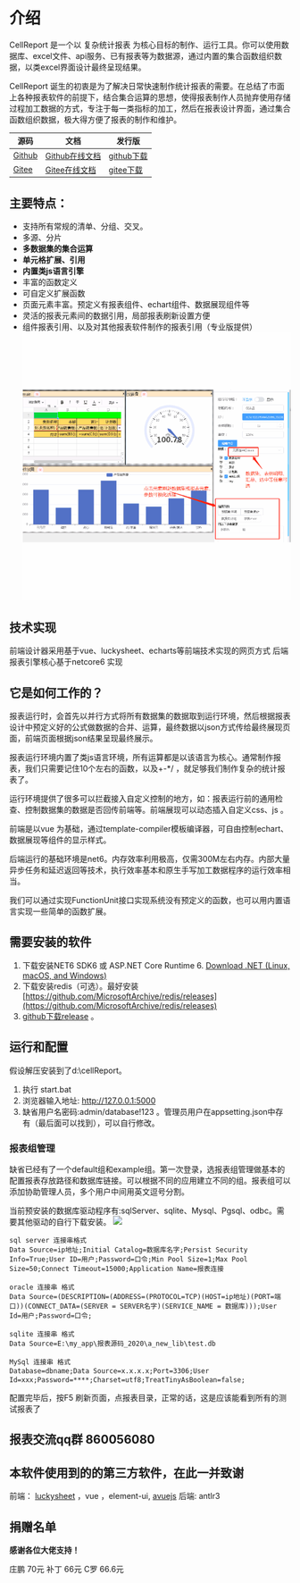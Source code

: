 # 介绍

CellReport 是一个以 复杂统计报表 为核心目标的制作、运行工具。你可以使用数据库、excel文件、api服务、已有报表等为数据源，通过内置的集合函数组织数据，以类excel界面设计最终呈现结果。

CellReport 诞生的初衷是为了解决日常快速制作统计报表的需要。在总结了市面上各种报表软件的前提下，结合集合运算的思想，使得报表制作人员抛弃使用存储过程加工数据的方式，专注于每一类指标的加工，然后在报表设计界面，通过集合函数组织数据，极大得方便了报表的制作和维护。

 | 源码 | 文档 | 发行版 |
 | ------ | -------- | ------ |
 | [Github](https://github.com/noneday/CellReport)| [Github在线文档](https://noneday.github.io/CellReport) | [github下载](https://gitee.com/NoneDay/CellReport/releases/)  |
 | [Gitee](https://gitee.com/noneday/CellReport)| [Gitee在线文档](https://noneday.gitee.io/CellReport) | [gitee下载](https://gitee.com/NoneDay/CellReport/releases/)  |
 


## 主要特点：
- 支持所有常规的清单、分组、交叉。
- 多源、分片
- **多数据集的集合运算**
- **单元格扩展、引用**
- **内置类js语言引擎**
- 丰富的函数定义
- 可自定义扩展函数
- 页面元素丰富。预定义有报表组件、echart组件、数据展现组件等
- 灵活的报表元素间的数据引用，局部报表刷新设置方便
- 组件报表引用、以及对其他报表软件制作的报表引用（专业版提供）
![](./img/1640587117162.gif)

 
## 技术实现
前端设计器采用基于vue、luckysheet、echarts等前端技术实现的网页方式
后端报表引擎核心基于netcore6 实现

## 它是如何工作的？

报表运行时，会首先以并行方式将所有数据集的数据取到运行环境，然后根据报表设计中预定义好的公式做数据的合并、运算，最终数据以json方式传给最终展现页面，前端页面根据json结果呈现最终展示。

报表运行环境内置了类js语言环境，所有运算都是以该语言为核心。通常制作报表，我们只需要记住10个左右的函数，以及+-*/ ，就足够我们制作复杂的统计报表了。

运行环境提供了很多可以拦截接入自定义控制的地方，如：报表运行前的通用检查、控制数据集的数据是否回传前端等。前端展现可以动态插入自定义css、js 。

前端是以vue 为基础，通过template-compiler模板编译器，可自由控制echart、数据展现等组件的显示样式。

后端运行的基础环境是net6。内存效率利用极高，仅需300M左右内存。内部大量异步任务和延迟返回等技术，执行效率基本和原生手写加工数据程序的运行效率相当。

我们可以通过实现FunctionUnit接口实现系统没有预定义的函数，也可以用内置语言实现一些简单的函数扩展。

## 需要安装的软件
1. 下载安装NET6 SDK6 或 ASP.NET Core Runtime 6. [Download .NET (Linux, macOS, and Windows)](https://dotnet.microsoft.com/en-us/download/dotnet/6.0)
2. 下载安装redis（可选）。最好安装 [https://github.com/MicrosoftArchive/redis/releases](https://github.com/MicrosoftArchive/redis/releases)
3. [github下载release](https://github.com/NoneDay/CellReport/releases/) 。

## 运行和配置
假设解压安装到了d:\cellReport。
1. 执行 start.bat
2. 浏览器输入地址:  http://127.0.0.1:5000
3. 缺省用户名密码:admin/database!123 。管理员用户在appsetting.json中存有（最后面可以找到），可以自行修改。

### 报表组管理
 缺省已经有了一个default组和example组。第一次登录，选报表组管理做基本的配置报表存放路径和数据库链接。可以根据不同的应用建立不同的组。报表组可以添加协助管理人员，多个用户中间用英文逗号分割。
 
 当前预安装的数据库驱动程序有:sqlServer、sqlite、Mysql、Pgsql、odbc。需要其他驱动的自行下载安装。
![](https://atts.w3cschool.cn/attachments/image/20211125/1637815124338385.png)


```
sql server 连接串格式
Data Source=ip地址;Initial Catalog=数据库名字;Persist Security Info=True;User ID=用户;Password=口令;Min Pool Size=1;Max Pool Size=50;Connect Timeout=15000;Application Name=报表连接

oracle 连接串 格式
Data Source=(DESCRIPTION=(ADDRESS=(PROTOCOL=TCP)(HOST=ip地址)(PORT=端口))(CONNECT_DATA=(SERVER = SERVER名字)(SERVICE_NAME = 数据库)));User Id=用户;Password=口令;

sqlite 连接串 格式
Data Source=E:\my_app\报表源码_2020\a_new_lib\test.db

MySql 连接串 格式
Database=dbname;Data Source=x.x.x.x;Port=3306;User Id=xxx;Password=****;Charset=utf8;TreatTinyAsBoolean=false;
```

配置完毕后，按F5 刷新页面，点报表目录，正常的话，这是应该能看到所有的测试报表了

## 报表交流qq群 860056080

## 本软件使用到的的第三方软件，在此一并致谢
前端： [luckysheet](https://github.com/mengshukeji/Luckysheet) ，vue ，element-ui, [avuejs](http://avuejs.com)
后端: antlr3

## 捐赠名单
**感谢各位大佬支持！**

庄鹏 70元
补丁 66元
C罗  66.6元